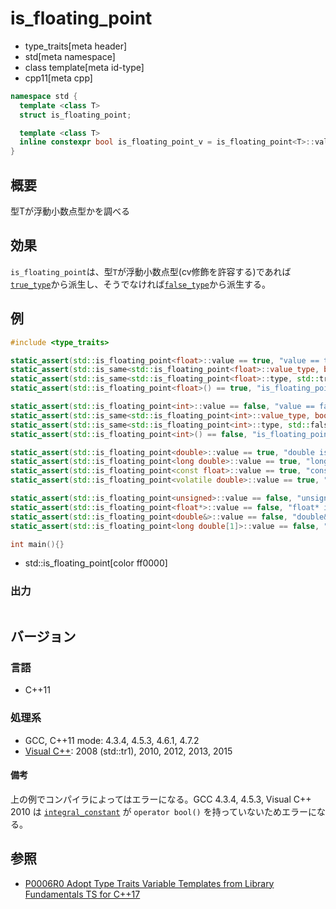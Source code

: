 # is_floating_point
* type_traits[meta header]
* std[meta namespace]
* class template[meta id-type]
* cpp11[meta cpp]

```cpp
namespace std {
  template <class T>
  struct is_floating_point;

  template <class T>
  inline constexpr bool is_floating_point_v = is_floating_point<T>::value; // C++17
}
```

## 概要
型Tが浮動小数点型かを調べる

## 効果
`is_floating_point`は、型`T`が浮動小数点型(cv修飾を許容する)であれば[`true_type`](true_type.md)から派生し、そうでなければ[`false_type`](false_type.md)から派生する。


## 例
```cpp example
#include <type_traits>

static_assert(std::is_floating_point<float>::value == true, "value == true, float is floating point");
static_assert(std::is_same<std::is_floating_point<float>::value_type, bool>::value, "value_type == bool");
static_assert(std::is_same<std::is_floating_point<float>::type, std::true_type>::value, "type == true_type");
static_assert(std::is_floating_point<float>() == true, "is_floating_point<float>() == true");

static_assert(std::is_floating_point<int>::value == false, "value == false, int is not floating point");
static_assert(std::is_same<std::is_floating_point<int>::value_type, bool>::value, "value_type == bool");
static_assert(std::is_same<std::is_floating_point<int>::type, std::false_type>::value, "type == false_type");
static_assert(std::is_floating_point<int>() == false, "is_floating_point<int>() == false");

static_assert(std::is_floating_point<double>::value == true, "double is floating point");
static_assert(std::is_floating_point<long double>::value == true, "long double is floating point");
static_assert(std::is_floating_point<const float>::value == true, "const float is floating point");
static_assert(std::is_floating_point<volatile double>::value == true, "volatile double is floating point");

static_assert(std::is_floating_point<unsigned>::value == false, "unsigned is not floating point");
static_assert(std::is_floating_point<float*>::value == false, "float* is not floating point");
static_assert(std::is_floating_point<double&>::value == false, "double& is not floating point");
static_assert(std::is_floating_point<long double[1]>::value == false, "long double[1] is not floating point");

int main(){}
```
* std::is_floating_point[color ff0000]

### 出力
```
```

## バージョン
### 言語
- C++11

### 処理系
- GCC, C++11 mode: 4.3.4, 4.5.3, 4.6.1, 4.7.2
- [Visual C++](/implementation.md#visual_cpp): 2008 (std::tr1), 2010, 2012, 2013, 2015

#### 備考
上の例でコンパイラによってはエラーになる。GCC 4.3.4, 4.5.3, Visual C++ 2010 は [`integral_constant`](integral_constant.md) が `operator bool()` を持っていないためエラーになる。


## 参照
- [P0006R0 Adopt Type Traits Variable Templates from Library Fundamentals TS for C++17](http://www.open-std.org/jtc1/sc22/wg21/docs/papers/2015/p0006r0.html)
